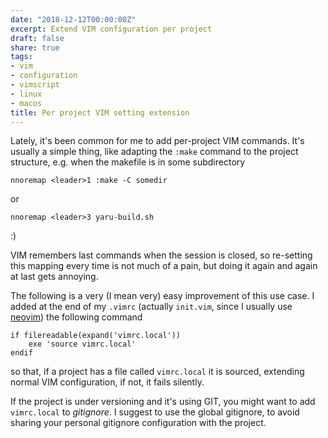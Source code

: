 ```yaml
---
date: "2018-12-12T00:00:00Z"
excerpt: Extend VIM configuration per project
draft: false
share: true
tags:
- vim
- configuration
- vimscript
- linux
- macos
title: Per project VIM setting extension
---
```


Lately, it's been common for me to add per-project VIM commands. It's usually a simple thing, like adapting the `:make` command to the project structure, e.g. when the makefile is in some subdirectory

    nnoremap <leader>1 :make -C somedir
    
or

    nnoremap <leader>3 yaru-build.sh
    
:)

VIM remembers last commands when the session is closed, so re-setting this mapping every time is not much of a pain, but doing it again and again at last gets annoying.

The following is a very (I mean very) easy improvement of this use case.
I added at the end of my `.vimrc` (actually `init.vim`, since I usually use [neovim](https://neovim.io/)) the following command

    if filereadable(expand('vimrc.local'))
        exe 'source vimrc.local'
    endif

so that, if a project has a file called `vimrc.local` it is sourced, extending normal VIM configuration, if not, it fails silently.

If the project is under versioning and it's using GIT, you might want to add `vimrc.local` to *gitignore*. I suggest to use the global gitignore, to avoid sharing your personal gitignore configuration with the project.
